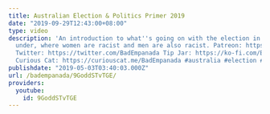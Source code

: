 ```yaml
---
title: Australian Election & Politics Primer 2019
date: "2019-09-29T12:43:00+08:00"
type: video
description: 'An introduction to what''s going on with the election in the land down
  under, where women are racist and men are also racist. Patreon: https://patreon.com/BadEmpanada
  Twitter: https://twitter.com/BadEmpanada Tip Jar: https://ko-fi.com/BadEmpanada
  Curious Cat: https://curiouscat.me/BadEmpanada #australia #election #breadtube'
publishdate: "2019-05-03T03:40:03.000Z"
url: /badempanada/9GoddSTvTGE/
providers:
  youtube:
    id: 9GoddSTvTGE
---
```

